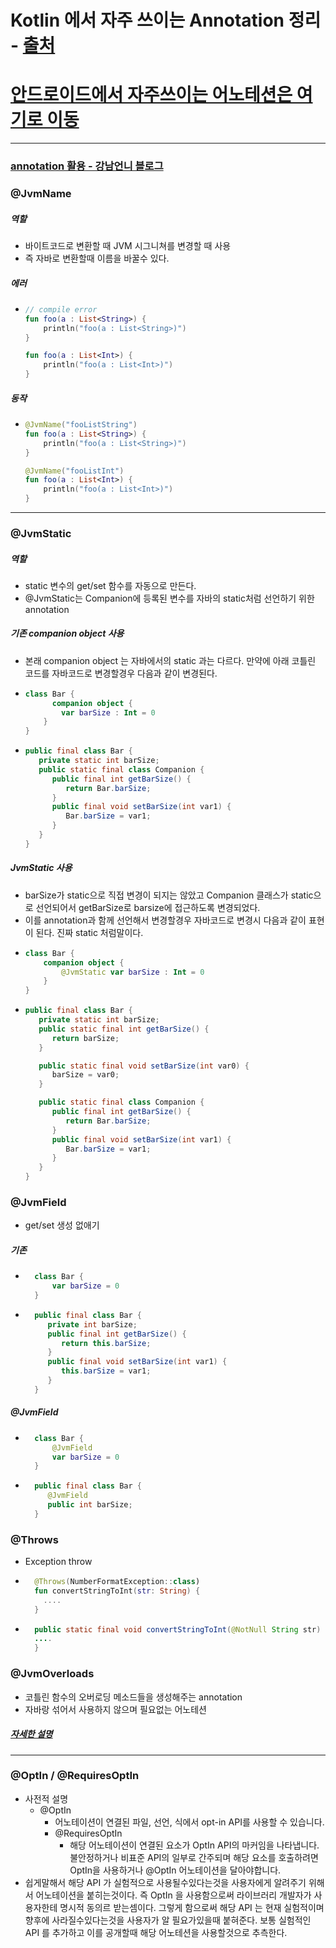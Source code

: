 # Kotlin 에서 자주 쓰이는 Annotation 정리 - [출처](https://codechacha.com/ko/kotlin-annotations/)
# [안드로이드에서 자주쓰이는 어노테션은 여기로 이동](https://medium.com/hongbeomi-dev/android-annotation-정리-8d0b5b6845c3)
---
### [annotation 활용 - 강남언니 블로그](https://blog.gangnamunni.com/post/kotlin-annotation/)

### @JvmName
##### 역할
* 바이트코드로 변환할 때 JVM 시그니쳐를 변경할 때 사용
* 즉 자바로 변환할때 이름을 바꿀수 있다.
##### 에러
* ```kotlin
  // compile error
  fun foo(a : List<String>) {
      println("foo(a : List<String>)")
  }

  fun foo(a : List<Int>) {
      println("foo(a : List<Int>)")
  }
##### 동작
* ```kotlin
  @JvmName("fooListString")
  fun foo(a : List<String>) {
      println("foo(a : List<String>)")
  }
  
  @JvmName("fooListInt")
  fun foo(a : List<Int>) {
      println("foo(a : List<Int>)")
  }
---
### @JvmStatic
##### 역할	
* static 변수의 get/set 함수를 자동으로 만든다. 
* @JvmStatic는 Companion에 등록된 변수를 자바의 static처럼 선언하기 위한 annotation
##### 기존 companion object 사용
* 본래 companion object 는 자바에서의 static 과는 다르다. 만약에 아래 코틀린 코드를 자바코드로 변경할경우 다음과 같이 변경된다.
* ```kotlin
  class Bar {
 	    companion object {	
   	      var barSize : Int = 0
   	  }
  }
* ```java
  public final class Bar {
     private static int barSize;
     public static final class Companion {
        public final int getBarSize() {
           return Bar.barSize;
        }
        public final void setBarSize(int var1) {
           Bar.barSize = var1;
        }
     }
  }
##### JvmStatic 사용
* barSize가 static으로 직접 변경이 되지는 않았고 Companion 클래스가 static으로 선언되어서 getBarSize로 barsize에 접근하도록 변경되었다.
* 이를 annotation과 함께 선언해서 변경할경우 자바코드로 변경시 다음과 같이 표현이 된다. 진짜 static 처럼말이다.
* ```kotlin
  class Bar {
      companion object {
          @JvmStatic var barSize : Int = 0
      }
  }
* ```java
  public final class Bar {
     private static int barSize;
     public static final int getBarSize() {
        return barSize;
     }

     public static final void setBarSize(int var0) {
        barSize = var0;
     }

     public static final class Companion {
        public final int getBarSize() {
           return Bar.barSize;
        }
        public final void setBarSize(int var1) {
           Bar.barSize = var1;
        }
     }
  }
### @JvmField
* get/set 생성 없애기
##### 기존
* ```kotlin
	class Bar {
	    var barSize = 0
	}
* ```java
	public final class Bar {
	   private int barSize;
	   public final int getBarSize() {
	      return this.barSize;
	   }
	   public final void setBarSize(int var1) {
	      this.barSize = var1;
	   }
	}
##### @JvmField
* ```kotlin
	class Bar {
	    @JvmField
	    var barSize = 0
	}
* ```java
	public final class Bar {
	   @JvmField
	   public int barSize;
	}
### @Throws
* Exception throw
* ```kotlin
	@Throws(NumberFormatException::class)
	fun convertStringToInt(str: String) {
	  ....
	}
* ```java
	public static final void convertStringToInt(@NotNull String str) throws NumberFormatException {
  	....
	}
### @JvmOverloads
* 코틀린 함수의 오버로딩 메소드들을 생성해주는 annotation
* 자바랑 섞어서 사용하지 않으며 필요없는 어노테션
##### [자세한 설명](https://codechacha.com/ko/kotlin-annotations/)
---
###  @OptIn / @RequiresOptIn
* 사전적 설명
  * @OptIn
    * 어노테이션이 연결된 파일, 선언, 식에서 opt-in API를 사용할 수 있습니다.
	* @RequiresOptIn
		* 해당 어노테이션이 연결된 요소가 OptIn API의 마커임을 나타냅니다. 불안정하거나 비표준 API의 일부로 간주되며 해당 요소를 호출하려면 OptIn을 사용하거나 @OptIn 어노테이션을 달아야합니다.
* 쉽게말해서 해당 API 가 실험적으로 사용될수있다는것을 사용자에게 알려주기 위해서 어노테이션을 붙히는것이다. 즉 OptIn 을 사용함으로써 라이브러리 개발자가 사용자한테 명시적 동의르 받는셈이다. 그렇게 함으로써 해당 API 는 현재 실험적이며 향후에 사라질수있다는것을 사용자가 알 필요가있을때 붙혀준다. 보통 실험적인 API 를 추가하고 이를 공개할때 해당 어노테션을 사용할것으로 추측한다.
	
	
	
	
  
  
